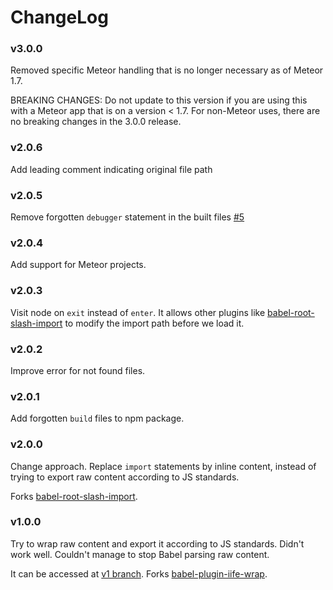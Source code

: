 # ChangeLog

### v3.0.0

Removed specific Meteor handling that is no longer necessary as of Meteor 1.7.

BREAKING CHANGES: Do not update to this version if you are using this with a Meteor app that is on a version < 1.7. For non-Meteor uses, there are no breaking changes in the 3.0.0 release.

### v2.0.6

Add leading comment indicating original file path

### v2.0.5

Remove forgotten `debugger` statement in the built files [#5](https://github.com/Quadric/babel-plugin-inline-import/issues/5)

### v2.0.4

Add support for Meteor projects.

### v2.0.3

Visit node on `exit` instead of `enter`. It allows other plugins like [babel-root-slash-import](https://github.com/mantrajs/babel-root-slash-import) to modify the import path before we load it.

### v2.0.2

Improve error for not found files.

### v2.0.1

Add forgotten `build` files to npm package.

### v2.0.0

Change approach. Replace `import` statements by inline content, instead of trying to export raw content according to JS standards.

Forks [babel-root-slash-import](https://github.com/mantrajs/babel-root-slash-import).

### v1.0.0

Try to wrap raw content and export it according to JS standards.
Didn't work well. Couldn't manage to stop Babel parsing raw content.

It can be accessed at [v1 branch](https://github.com/Quadric/babel-plugin-graphql-raw/tree/v1).
Forks [babel-plugin-iife-wrap](https://github.com/TrySound/babel-plugin-iife-wrap).
